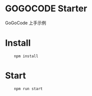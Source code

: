 # GOGOCODE Starter

GoGoCode 上手示例

# Install

```
    npm install 
```

# Start

```
    npm run start 
```